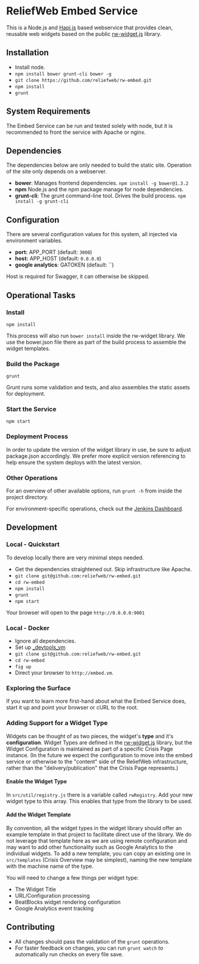 # ReliefWeb Embed Service

This is a Node.js and [Hapi.js](http://hapijs.org) based webservice that
provides clean, reusable web widgets based on the public [rw-widget.js](http://github.com/reliefweb/rw-widget.js) library.

## Installation

* Install node.
* `npm install bower grunt-cli bower -g`
* `git clone https://github.com/reliefweb/rw-embed.git`
* `npm install`
* `grunt`

## System Requirements

The Embed Service can be run and tested solely with node, but it is recommended to front the service with Apache or nginx.

## Dependencies
The dependencies below are only needed to build the static site. Operation of the site only depends on a webserver.

* **bower**: Manages frontend dependencies. `npm install -g bower@1.3.2`
* **npm** Node.js and the npm package manage for node dependencies.
* **grunt-cli**: The grunt command-line tool. Drives the build process. `npm install -g grunt-cli`


## Configuration

There are several configuration values for this system, all injected via
environment variables.

* **port:** APP_PORT (default: `3000`)
* **host:** APP_HOST (default: `0.0.0.0`)
* **google analytics**: GATOKEN (default: ``)

Host is required for Swagger, it can otherwise be skipped.

## Operational Tasks

### Install

    npm install

This process will also run `bower install` inside the rw-widget library. We use the bower.json file there as part of the build process to assemble the widget templates.

### Build the Package

    grunt

Grunt runs some validation and tests, and also assembles the static assets for deployment.

### Start the Service

    npm start

### Deployment Process

In order to update the version of the widget library in use, be sure to adjust
package.json accordingly. We prefer more explicit version referencing to help ensure the system deploys with the latest version.

### Other Operations

For an overview of other available options, run `grunt -h` from inside the project
directory.

For environment-specific operations, check out the [Jenkins Dashboard](https://568elmp01.blackmesh.com/jenkins/view/Crisis%20Page/).


## Development

### Local - Quickstart

To develop locally there are very minimal steps needed.

* Get the dependencies straightened out. Skip infrastructure like Apache.
* `git clone git@github.com:reliefweb/rw-embed.git`
* `cd rw-embed`
* `npm install`
* `grunt`
* `npm start`

Your browser will open to the page `http://0.0.0.0:9001`

### Local - Docker

* Ignore all dependencies.
* Set up [_devtools_vm](https://bitbucket.org/phase2tech/_devtools_vm)
* `git clone git@github.com:reliefweb/rw-embed.git`
* `cd rw-embed`
* `fig up`
* Direct your browser to `http://embed.vm`.

### Exploring the Surface

If you want to learn more first-hand about what the Embed Service does, start
it up and point your browser or cURL to the root.

### Adding Support for a Widget Type

Widgets can be thought of as two pieces, the widget's **type** and it's **configuration**. Widget Types are defined in the [rw-widget.js](https://github.com/reliefweb/rw-widet.js) library, but the Widget Configuration is maintained as part of a specific Crisis Page instance. (In the future we expect the configuration to move into the embed service or otherwise to the "content" side of the ReliefWeb infrastructure, rather than the "delivery/publication" that the Crisis Page represents.)

#### Enable the Widget Type

In `src/util/registry.js` there is a variable called `rwRegistry`. Add your new
widget type to this array. This enables that type from the library to be used.

#### Add the Widget Template

By convention, all the widget types in the widget library should offer an example template in that project to facilitate direct use of the library. We do not leverage that template here as we are using remote configuration and may want to
add other functionality such as Google Analytics to the individual widgets. To add a new template, you can copy an existing one in `src/templates` (Crisis Overview may be simplest), naming the new template with the machine name of the type.

You will need to change a few things per widget type:

* The Widget Title
* URL/Configuration processing
* BeatBlocks widget rendering configuration
* Google Analytics event tracking

## Contributing

* All changes should pass the validation of the `grunt` operations.
* For faster feedback on changes, you can run `grunt watch` to automatically run
  checks on every file save.
